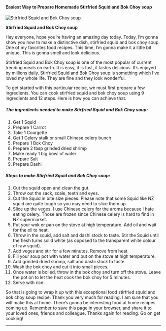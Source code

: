             

#### Easiest Way to Prepare Homemade Stirfried Squid and Bok Choy soup

![Stirfried Squid and Bok Choy soup](https://img-global.cpcdn.com/recipes/f4da6c16e76709e8/751x532cq70/stirfried-squid-and-bok-choy-soup-recipe-main-photo.jpg)

**Stirfried Squid and Bok Choy soup**

Hey everyone, hope you’re having an amazing day today. Today, I’m gonna show you how to make a distinctive dish, stirfried squid and bok choy soup. One of my favorites food recipes. This time, I’m gonna make it a little bit unique. This is gonna smell and look delicious.

Stirfried Squid and Bok Choy soup is one of the most popular of current trending meals on earth. It is easy, it is fast, it tastes delicious. It’s enjoyed by millions daily. Stirfried Squid and Bok Choy soup is something which I’ve loved my whole life. They are fine and they look wonderful.

To get started with this particular recipe, we must first prepare a few ingredients. You can cook stirfried squid and bok choy soup using 9 ingredients and 12 steps. Here is how you can achieve that.

##### The ingredients needed to make Stirfried Squid and Bok Choy soup:

1.  Get 1 Squid
2.  Prepare 1 Carrot
3.  Take 1 Courgette
4.  Get 1 Celery stalk or small Chinese celery bunch
5.  Prepare 1 Bok Choy
6.  Prepare 2 tbsp​ grinded dried shrimp
7.  Make ready 1 big bowl of water
8.  Prepare Salt
9.  Prepare Dashi

##### Steps to make Stirfried Squid and Bok Choy soup:

1.  Cut the squid open and clean the gut.
2.  Throw out the sack, scale, teeth and eyes.
3.  Cut the Squid in bite size pieces. Please note that some Squid like NZ squid are quite tough so you may need to slice them up.
4.  Slice up the veges. I use Chinese celery for the aroma because I hate eating celery. Those are frozen since Chinese celery is hard to find in NZ supermarket.
5.  Put your wok or pan on the stove at high temperature. Add oil and wait for the oil to heat.
6.  Throw in the squid, add salt and dashi stock to taste. Stir the Squid until the flesh turns solid white (as opposed to the transparent white colour of raw squid).
7.  Add veges and stir for a few minutes. Remove from heat.
8.  Fill your soup pot with water and put on the stove at high temperature.
9.  Add grinded dried shrimp, salt and dashi stock to taste.
10.  Wash the bok choy and cut it into small pieces.
11.  Once water is boiled, throw in the bok choy and turn off the stove. Leave the pot on to let the heat cook the bok choy for 5 minutes.
12.  Serve with rice.

So that is going to wrap it up with this exceptional food stirfried squid and bok choy soup recipe. Thank you very much for reading. I am sure that you will make this at home. There’s gonna be interesting food at home recipes coming up. Remember to save this page in your browser, and share it to your loved ones, friends and colleague. Thanks again for reading. Go on get cooking!

* * *